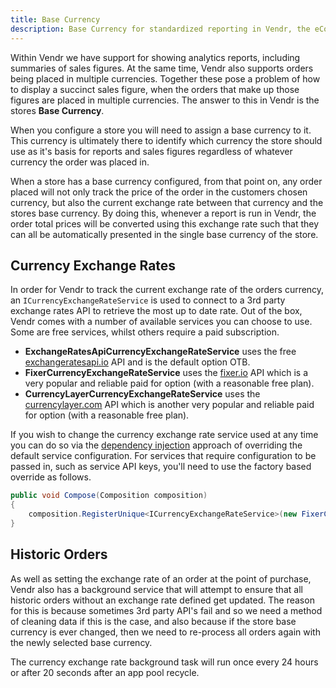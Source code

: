 ```yaml
---
title: Base Currency
description: Base Currency for standardized reporting in Vendr, the eCommerce solution for Umbraco
---
```


Within Vendr we have support for showing analytics reports, including summaries of sales figures. At the same time, Vendr also supports orders being placed in multiple currencies. Together these pose a problem of how to display a succinct sales figure, when the orders that make up those figures are placed in multiple currencies. The answer to this in Vendr is the stores **Base Currency**.

When you configure a store you will need to assign a base currency to it. This currency is ultimately there to identify which currency the store should use as it's basis for reports and sales figures regardless of whatever currency the order was placed in.

When a store has a base currency configured, from that point on, any order placed will not only track the price of the order in the customers chosen currency, but also the current exchange rate between that currency and the stores base currency. By doing this, whenever a report is run in Vendr, the order total prices will be converted using this exchange rate such that they can all be automatically presented in the single base currency of the store.

## Currency Exchange Rates

In order for Vendr to track the current exchange rate of the orders currency, an `ICurrencyExchangeRateService` is used to connect to a 3rd party exchange rates API to retrieve the most up to date rate. Out of the box, Vendr comes with a number of available services you can choose to use. Some are free services, whilst others require a paid subscription.

* **ExchangeRatesApiCurrencyExchangeRateService** uses the free [exchangeratesapi.io](https://exchangeratesapi.io/) API and is the default option OTB.
* **FixerCurrencyExchangeRateService** uses the [fixer.io](https://fixer.io/) API which is a very popular and reliable paid for option (with a reasonable free plan).
* **CurrencyLayerCurrencyExchangeRateService** uses the [currencylayer.com](https://currencylayer.com/) API which is another very popular and reliable paid for option (with a reasonable free plan).

If you wish to change the currency exchange rate service used at any time you can do so via the [dependency injection](../dependency-injection/) approach of overriding the default service configuration. For services that require configuration to be passed in, such as service API keys, you'll need to use the factory based override as follows.

````csharp
public void Compose(Composition composition)
{
    composition.RegisterUnique<ICurrencyExchangeRateService>(new FixerCurrencyExchangeRateService("YOUR_FIXER_API_KEY"));
}
````

## Historic Orders

As well as setting the exchange rate of an order at the point of purchase, Vendr also has a background service that will attempt to ensure that all historic orders without an exchange rate defined get updated. The reason for this is because sometimes 3rd party API's fail and so we need a method of cleaning data if this is the case, and also because if the store base currency is ever changed, then we need to re-process all orders again with the newly selected base currency.

The currency exchange rate background task will run once every 24 hours or after 20 seconds after an app pool recycle.